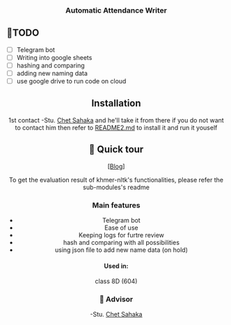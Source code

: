 <div align="center">

### Automatic Attendance Writer

</div>

## 🎯TODO

- [ ] Telegram bot
- [ ] Writing into google sheets
- [ ] hashing and comparing
- [ ] adding new naming data
- [ ] use google drive to run code on cloud

<div align="center">

## Installation

1st contact -Stu. [Chet Sahaka](https://t.me/stack_overflow_copy_and_paste_py) and he'll take it from there
if you do not want to contact him then refer to [README2.md](README2.md) to install it and run it youself

## 🏹 Quick tour

[[Blog]](https://towardsdatascience.com/khmer-natural-language-processing-in-python-c770afb84784)

To get the evaluation result of khmer-nltk's functionalities, please refer the sub-modules's readme

### Main features

 - Telegram bot
 - Ease of use
 - Keeping logs for furtre review
 - hash and comparing with all possibilities
 - using json file to add new name data (on hold)

<div align="center">

#### Used in:

class 8D (604)

### 📜 Advisor

-Stu. [Chet Sahaka](https://t.me/stack_overflow_copy_and_paste_py)

[def]: README2.md
